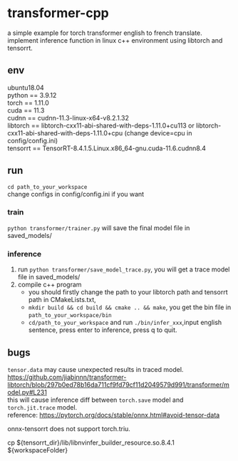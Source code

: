 # transformer-cpp

a simple example for torch transformer english to french translate.  
implement inference function in linux c++ environment using libtorch and tensorrt.  

## env

ubuntu18.04  
python == 3.9.12  
torch == 1.11.0  
cuda == 11.3  
cudnn == cudnn-11.3-linux-x64-v8.2.1.32  
libtorch == libtorch-cxx11-abi-shared-with-deps-1.11.0+cu113 or libtorch-cxx11-abi-shared-with-deps-1.11.0+cpu (change device=cpu in config/config.ini)  
tensorrt == TensorRT-8.4.1.5.Linux.x86_64-gnu.cuda-11.6.cudnn8.4  

## run

`cd path_to_your_workspace`  
change configs in config/config.ini if you want

### train

`python transformer/trainer.py` will save the final model file in saved_models/

### inference

1. run `python transformer/save_model_trace.py`, you will get a trace model file in saved_models/
2. compile c++ program
   - you should firstly change the path to your libtorch path and tensorrt path in CMakeLists.txt,  
   - `mkdir build && cd build && cmake .. && make`, you get the bin file in `path_to_your_workspace/bin`
   - `cd/path_to_your_workspace` and run `./bin/infer_xxx`,input english sentence, press enter to inference, press q to quit.


## bugs

`tensor.data` may cause unexpected results in traced model.  
https://github.com/jiabinnn/transformer-libtorch/blob/297b0ed78b16da711cf9fd79cf11d2049579d991/transformer/model.py#L231  
this will cause inference diff between `torch.save` model and `torch.jit.trace` model.  
reference: https://pytorch.org/docs/stable/onnx.html#avoid-tensor-data  

onnx-tensorrt does not support torch.triu.  

cp ${tensorrt_dir}/lib/libnvinfer_builder_resource.so.8.4.1 ${workspaceFolder}
